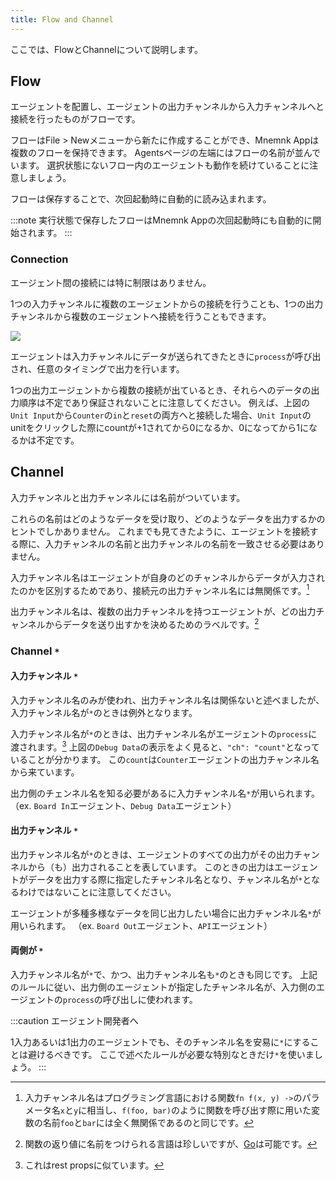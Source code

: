 ```yaml
---
title: Flow and Channel
---
```

ここでは、FlowとChannelについて説明します。

## Flow

エージェントを配置し、エージェントの出力チャンネルから入力チャンネルへと接続を行ったものがフローです。

フローはFile > Newメニューから新たに作成することができ、Mnemnk Appは複数のフローを保持できます。
Agentsページの左端にはフローの名前が並んでいます。
選択状態にないフロー内のエージェントも動作を続けていることに注意しましょう。

フローは保存することで、次回起動時に自動的に読み込まれます。

:::note
実行状態で保存したフローはMnemnk Appの次回起動時にも自動的に開始されます。
:::

### Connection

エージェント間の接続には特に制限はありません。

1つの入力チャンネルに複数のエージェントからの接続を行うことも、1つの出力チャンネルから複数のエージェントへ接続を行うこともできます。

![](/images/guide/flow-and-channel/in-out-channels.png)

エージェントは入力チャンネルにデータが送られてきたときに`process`が呼び出され、任意のタイミングで出力を行います。

1つの出力エージェントから複数の接続が出ているとき、それらへのデータの出力順序は不定であり保証されないことに注意してください。
例えば、上図の`Unit Input`から`Counter`の`in`と`reset`の両方へと接続した場合、`Unit Input`のunitをクリックした際にcountが+1されてから0になるか、0になってから1になるかは不定です。

## Channel

入力チャンネルと出力チャンネルには名前がついています。

これらの名前はどのようなデータを受け取り、どのようなデータを出力するかのヒントでしかありません。
これまでも見てきたように、エージェントを接続する際に、入力チャンネルの名前と出力チャンネルの名前を一致させる必要はありません。

入力チャンネル名はエージェントが自身のどのチャンネルからデータが入力されたのかを区別するためであり、接続元の出力チャンネル名には無関係です。[^1]

出力チャンネル名は、複数の出力チャンネルを持つエージェントが、どの出力チャンネルからデータを送り出すかを決めるためのラベルです。[^2]

### Channel `*`

#### 入力チャンネル `*`

入力チャンネル名のみが使われ、出力チャンネル名は関係ないと述べましたが、入力チャンネル名が`*`のときは例外となります。

入力チャンネル名が`*`のときは、出力チャンネル名がエージェントの`process`に渡されます。[^3]
上図の`Debug Data`の表示をよく見ると、`"ch": "count"`となっていることが分かります。
この`count`は`Counter`エージェントの出力チャンネル名から来ています。

出力側のチェンネル名を知る必要があるに入力チャンネル名`*`が用いられます。
（ex. `Board In`エージェント、`Debug Data`エージェント）

#### 出力チャンネル `*`

出力チャンネル名が`*`のときは、エージェントのすべての出力がその出力チャンネルから（も）出力されることを表しています。
このときの出力はエージェントがデータを出力する際に指定したチャンネル名となり、チャンネル名が`*`となるわけではないことに注意してください。

エージェントが多種多様なデータを同じ出力したい場合に出力チャンネル名`*`が用いられます。
（ex. `Board Out`エージェント、`API`エージェント）

#### 両側が `*`

入力チャンネル名が`*`で、かつ、出力チャンネル名も`*`のときも同じです。
上記のルールに従い、出力側のエージェントが指定したチャンネル名が、入力側のエージェントの`process`の呼び出しに使われます。

:::caution
エージェント開発者へ

1入力あるいは1出力のエージェントでも、そのチャンネル名を安易に`*`にすることは避けるべきです。
ここで述べたルールが必要な特別なときだけ`*`を使いましょう。
:::

[^1]: 入力チャンネル名はプログラミング言語における関数`fn f(x, y) ->`のパラメータ名`x`と`y`に相当し、`f(foo, bar)`のように関数を呼び出す際に用いた変数の名前`foo`と`bar`には全く無関係であるのと同じです。

[^2]: 関数の返り値に名前をつけられる言語は珍しいですが、[Go](https://go.dev/tour/basics/7)は可能です。

[^3]: これはrest propsに似ています。

